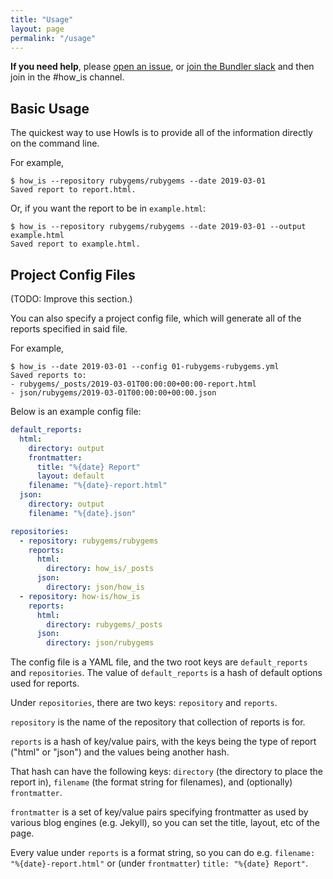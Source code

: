 ```yaml
---
title: "Usage"
layout: page
permalink: "/usage"
---
```


**If you need help**, please
[open an issue](https://github.com/how-is/how_is), or [join the Bundler
slack](https://slack.bundler.io) and then join in the #how\_is channel.


## Basic Usage

The quickest way to use HowIs is to provide all of the information
directly on the command line.

For example,

    $ how_is --repository rubygems/rubygems --date 2019-03-01
    Saved report to report.html.

Or, if you want the report to be in `example.html`:

    $ how_is --repository rubygems/rubygems --date 2019-03-01 --output example.html
    Saved report to example.html.

## Project Config Files

(TODO: Improve this section.)

You can also specify a project config file, which will generate all of the
reports specified in said file.

For example,

    $ how_is --date 2019-03-01 --config 01-rubygems-rubygems.yml
    Saved reports to:
    - rubygems/_posts/2019-03-01T00:00:00+00:00-report.html
    - json/rubygems/2019-03-01T00:00:00+00:00.json 

Below is an example config file:

```yaml
default_reports:
  html:
    directory: output
    frontmatter:
      title: "%{date} Report"
      layout: default
    filename: "%{date}-report.html"
  json:
    directory: output
    filename: "%{date}.json"

repositories:
  - repository: rubygems/rubygems
    reports:
      html:
        directory: how_is/_posts
      json:
        directory: json/how_is
  - repository: how-is/how_is
    reports:
      html:
        directory: rubygems/_posts
      json:
        directory: json/rubygems
```

The config file is a YAML file, and the two root keys are
`default_reports` and `repositories`. The value of `default_reports` is
a hash of default options used for reports.

Under `repositories`, there are two keys:  `repository` and `reports`.

`repository` is the name of the repository that collection of reports is for.

`reports` is a hash of key/value pairs, with the keys
being the type of report ("html" or "json") and the values being another hash.

That hash can have the following keys: `directory` (the directory to place the
report in), `filename` (the format string for filenames), and (optionally)
`frontmatter`.

`frontmatter` is a set of key/value pairs specifying frontmatter as used by
various blog engines (e.g. Jekyll), so you can set the title, layout, etc of
the page.

Every value under `reports` is a format string, so you can do e.g.
`filename: "%{date}-report.html"` or (under `frontmatter`)
`title: "%{date} Report"`.
